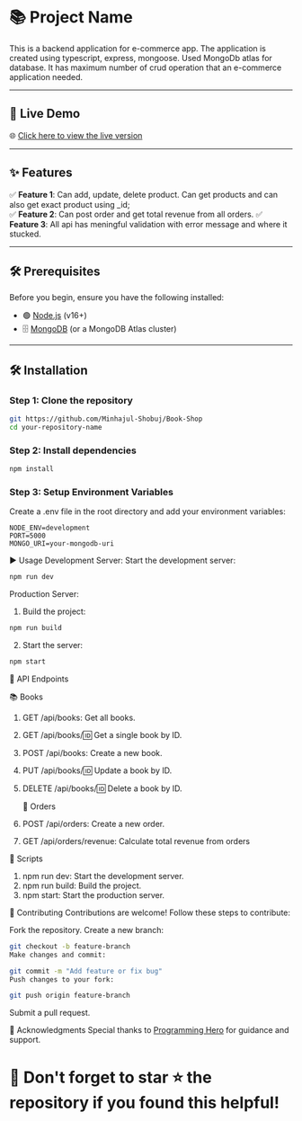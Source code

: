 # 📚 Project Name

This is a backend application for e-commerce app. The application is created using typescript, express, mongoose. Used MongoDb atlas for database. It has maximum number of crud operation that an e-commerce application needed.

---

## 🚀 Live Demo

🌐 [Click here to view the live version](https://assignment-2-rho-six.vercel.app/)

---

## ✨ Features

✅ **Feature 1**: Can add, update, delete product. Can get products and can also get exact product using \_id;  
✅ **Feature 2**: Can post order and get total revenue from all orders.
✅ **Feature 3**: All api has meningful validation with error message and where it stucked.

---

## 🛠️ Prerequisites

Before you begin, ensure you have the following installed:

- 🟢 [Node.js](https://nodejs.org/) (v16+)
- 🗄️ [MongoDB](https://www.mongodb.com/) (or a MongoDB Atlas cluster)

---

## 🛠️ Installation

### Step 1: Clone the repository

```bash
git https://github.com/Minhajul-Shobuj/Book-Shop
cd your-repository-name

```

### Step 2: Install dependencies

```bash
npm install

```

### Step 3: Setup Environment Variables

Create a .env file in the root directory and add your environment variables:

```
NODE_ENV=development
PORT=5000
MONGO_URI=your-mongodb-uri

```

▶️ Usage
Development Server:
Start the development server:

```bash
npm run dev
```

Production Server:

1. Build the project:

```bash
npm run build
```

2. Start the server:

```bash
npm start
```

📖 API Endpoints

📚 Books

1. GET /api/books: Get all books.
2. GET /api/books/:id: Get a single book by ID.
3. POST /api/books: Create a new book.
4. PUT /api/books/:id: Update a book by ID.
5. DELETE /api/books/:id: Delete a book by ID.

   🛒 Orders

6. POST /api/orders: Create a new order.
7. GET /api/orders/revenue: Calculate total revenue from orders

🔧 Scripts

1. npm run dev: Start the development server.
2. npm run build: Build the project.
3. npm start: Start the production server.

🤝 Contributing
Contributions are welcome! Follow these steps to contribute:

Fork the repository.
Create a new branch:

```bash
git checkout -b feature-branch
Make changes and commit:
```

```bash
git commit -m "Add feature or fix bug"
Push changes to your fork:
```

```bash
git push origin feature-branch
```

Submit a pull request.

🙏 Acknowledgments
Special thanks to [Programming Hero](https://github.com/ProgrammingHero1) for guidance and support.

<H1>🌟 Don't forget to star ⭐ the repository if you found this helpful!</H1>
